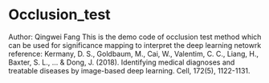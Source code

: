 # Occlusion_test
Author: Qingwei Fang
This is the demo code of occlusion test method which can be used for significance mapping to interpret the deep learning netowrk
reference: Kermany, D. S., Goldbaum, M., Cai, W., Valentim, C. C., Liang, H., Baxter, S. L., ... & Dong, J. (2018). Identifying medical diagnoses and treatable diseases by image-based deep learning. Cell, 172(5), 1122-1131.

